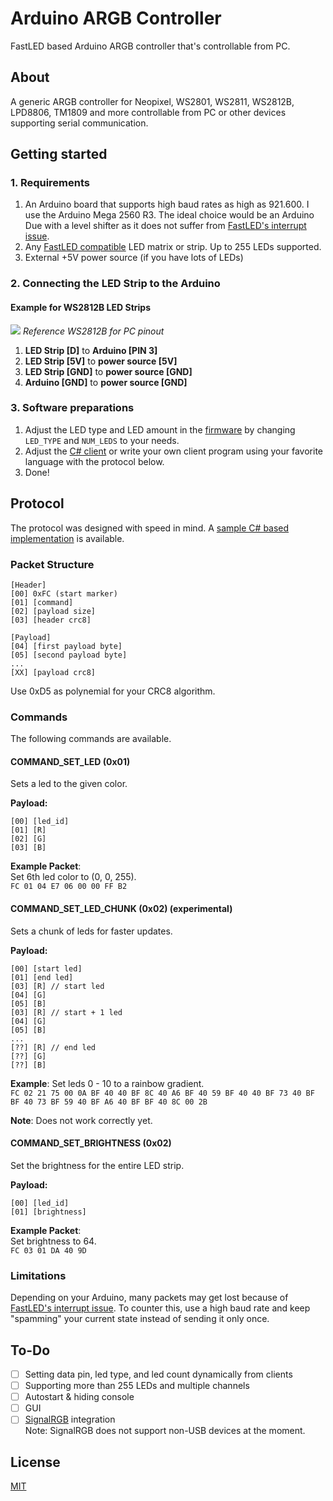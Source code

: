 
# Arduino ARGB Controller
FastLED based Arduino ARGB controller that's controllable from PC.

## About

A generic ARGB controller for Neopixel, WS2801, WS2811, WS2812B, LPD8806, TM1809 and more controllable from PC or other devices supporting serial communication.

## Getting started

### 1. Requirements
1. An Arduino board that supports high baud rates as high as 921.600. I use the Arduino Mega 2560 R3.  The ideal choice would be an Arduino Due with a level shifter as it does not suffer from [FastLED's interrupt issue](https://github.com/FastLED/FastLED/wiki/Interrupt-problems).
2. Any [FastLED compatible](https://github.com/FastLED/FastLED/wiki/Chipset-reference) LED matrix or strip. Up to 255 LEDs supported.
3. External +5V power source (if you have lots of LEDs) 

### 2. Connecting the LED Strip to the Arduino
#### Example for WS2812B LED Strips
![](https://i.imgur.com/1zlMvis.png)
*Reference WS2812B for PC pinout*

1. **LED Strip [D]** to **Arduino [PIN 3]**
2. **LED Strip [5V]** to **power source [5V]**
3. **LED Strip [GND]** to **power source [GND]**
4. **Arduino [GND]** to **power source [GND]**

### 3. Software preparations
1. Adjust the LED type and LED amount in the [firmware](https://github.com/Trojaner/arduino-argb/tree/master/firmware/Firmware.ino) by changing `LED_TYPE` and `NUM_LEDS` to your needs.
2. Adjust the [C# client](https://github.com/Trojaner/arduino-argb/tree/master/client/csharp/) or write your own client program using your favorite language with the protocol below.
3. Done!

## Protocol
The protocol was designed with speed in mind. 
A [sample C# based implementation](https://github.com/Trojaner/arduino-argb/tree/master/client/csharp/RgbDevice.cs) is available.

### Packet Structure

```
[Header]
[00] 0xFC (start marker)
[01] [command]
[02] [payload size]
[03] [header crc8]

[Payload]
[04] [first payload byte]
[05] [second payload byte]
...
[XX] [payload crc8]
```

Use 0xD5 as polynemial for your CRC8 algorithm.

### Commands
The following commands are available.

#### COMMAND_SET_LED (0x01) 
Sets a led to the given color.  
  
**Payload:**  
```
[00] [led_id]
[01] [R]
[02] [G]
[03] [B]
```

**Example Packet**:  
Set 6th led color to (0, 0, 255).  
`FC 01 04 E7 06 00 00 FF B2`

#### COMMAND_SET_LED_CHUNK (0x02) (experimental)
 Sets a chunk of leds for faster updates.  
   
**Payload:**  
```
[00] [start led]
[01] [end led]
[03] [R] // start led
[04] [G]
[05] [B]
[03] [R] // start + 1 led
[04] [G]
[05] [B]
...
[??] [R] // end led
[??] [G]
[??] [B]
```
**Example**: 
Set leds 0 - 10 to a rainbow gradient.  
`FC 02 21 75 00 0A BF 40 40 BF 8C 40 A6 BF 40 59 BF 40 40 BF 73 40 BF BF 40 73 BF 59 40 BF A6 40 BF BF 40 8C 00 2B`  
  
**Note**: Does not work correctly yet.

#### COMMAND_SET_BRIGHTNESS (0x02)
Set the brightness for the entire LED strip.  

**Payload:**  
```
[00] [led_id]
[01] [brightness]
```

**Example Packet**:  
Set brightness to 64.  
`FC 03 01 DA 40 9D`  
  
###  Limitations
Depending on your Arduino, many packets may get lost because of [FastLED's interrupt issue](https://github.com/FastLED/FastLED/wiki/Interrupt-problems). To counter this, use a high baud rate and keep "spamming" your current state instead of sending it only once.   

## To-Do
- [ ] Setting data pin, led type, and led count dynamically from clients
- [ ] Supporting more than 255 LEDs and multiple channels
- [ ] Autostart & hiding console
- [ ] GUI
- [ ] [SignalRGB](https://www.signalrgb.com/) integration  
       Note: SignalRGB does not support non-USB devices at the moment.

## License
[MIT](https://github.com/Trojaner/arduino-argb/blob/master/LICENSE.txt)
